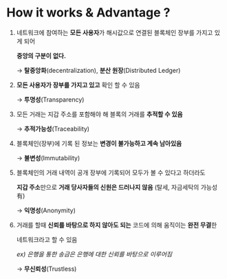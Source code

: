 # How it works & Advantage ?

1. 네트워크에 참여하는 **모든 사용자**가 해시값으로 연결된 블록체인 장부를 가지고 있게 되어

    **중앙의 구분이 없다.**

    → **탈중앙화**(decentralization), **분산 원장**(Distributed Ledger)

2. **모든 사용자가 장부를 가지고 있고** 확인 할 수 있음

    → **투명성**(Transparency)

3. 모든 거래는 지갑 주소를 포함해야 해 블록의 거래를 **추적할 수 있음**

    → **추적가능성**(Traceability)

4. 블록체인(장부)에 기록 된 정보는 **변경이 불가능하고 계속 남아있음**

    → **불변성**(Immutability)

5. 블록체인의 거래 내역이 공개 장부에 기록되어 모두가 볼 수 있다고 하더라도

    **지갑 주소**만으로 **거래 당사자들의 신원은 드러나지 않음** (탈세, 자금세탁의 가능성 有)

    → **익명성**(Anonymity)

6. 거래를 할때 **신뢰를 바탕으로 하지 않아도 되는** 코드에 의해 움직이는 **완전 무결**한 

    네트워크라고 할 수 있음

    *ex) 은행을 통한 송금은 은행에 대한 신뢰를 바탕으로 이루어짐*

    → **무신뢰성**(Trustless)
